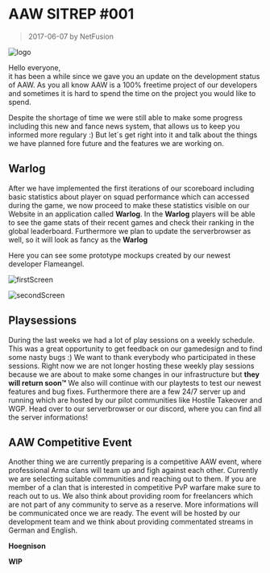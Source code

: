 # AAW SITREP #001

> 2017-06-07 by NetFusion

![logo]

Hello everyone,  
it has been a while since we gave you an update on the development status of AAW. As you all know AAW is a 100% freetime project of our developers and sometimes it is hard to spend the time on the project you would like to spend.

Despite the shortage of time we were still able to make some progress including this new and fance news system, that allows us to keep you informed more regulary :) But let´s get right into it and talk about the things we have planned fore future and the features we are working on.

## Warlog

After we have implemented the first iterations of our scoreboard including basic statistics about player on squad performance which can accessed during the game, we now proceed to make these statistics visible on our Website in an application called **Warlog**. In the **Warlog** players will be able to see the game stats of their recent games and check their ranking in the global leaderboard.
Furthermore we plan to update the serverbrowser as well, so it will look as fancy as the **Warlog**

Here you can see some prototype mockups created by our newest developer Flameangel.

![firstScreen]

![secondScreen]

## Playsessions

During the last weeks we had a lot of play sessions on a weekly schedule. This was a great opportunity to get feedback on our gamedesign and to find some nasty bugs :) We want to thank everybody who participated in these sessions. Right now we are not longer hosting these weekly play sessions because we are about to make some changes in our infrastructure but **they will return soon™** We also will continue with our playtests to test our newest features and bug fixes. Furthermore there are a few 24/7 server up and running which are hosted by our pilot communities like Hostile Takeover and WGP. Head over to our serverbrowser or our discord, where you can find all the server informations!

## AAW Competitive Event

Another thing we are currently preparing is a competitive AAW event, where professional Arma clans will team up and figh against each other. Currently we are selecting suitable communities and reaching out to them. If you are member of a clan that is interested in competitive PvP warfare make sure to reach out to us. We also think about providing room for freelancers which are not part of any community to serve as a reserve. More informations will be communicated once we are ready.
The event will be hosted by our development team and we think about providing commentated streams in German and English.

**Hoegnison**


**WIP**

[logo]: https://lh3.googleusercontent.com/8_8eysTj6WmoHYv3UjQDB18aCFUo6FI3-m-c8JifcBDm3ZeGAvcH33t3uUy0w88cXnbQW-67inXPkwCsckwwFGrPcV6p7MCzfhTu-kh-eCW0mZW28gaLAp1M1s8LBDhoEeK43R-62QPQlNUYbNG_lVytOkyFwOrFFZ03pL1xfABDUwsO0FKp3ar32VXLZ2W5MYVBB1P_xvSsIjIEfIPru7A-NCWGwrM43Eq7CKeK0s9j-LrP7WRWMufyLOUrvS-EnqKLKE-7DWgTk0qQvL_Xx6hRcmWq0QohGPL5fIqdmtuTsDFANjeIvt17Ue84qIU7af4ozhjS9OBjDA6gTKjv4aFUBkxmZBPJlB8llL1g9xzd7XQpliBYrhVFe0je1792GtjpOL7NqJkPfRBBsAfIGDGkooW3CPGf95NShwBEIbQ5aXG7mqqetLgbOu4B7DXZyUtveycPMJp4uWmZJnciq98Q7b9DTRooClnh5GHhDrnCZ2ZSMnypRhCGM6udxNPp6N3Nu6M2QOFm2XZjqZhCFCGNymLnt9GaB5tzUH6DEwHLDd7Bwwdg_8wtKTZteieZk7w3z-2p=w1680-h920

[firstScreen]: https://media.discordapp.net/attachments/173543077821022208/340545518394540032/Profile_Page_Dashboard.png?width=1017&height=573

[secondScreen]: https://media.discordapp.net/attachments/173543077821022208/340545519568945152/Profile_Page_Stats.png?width=1017&height=573
